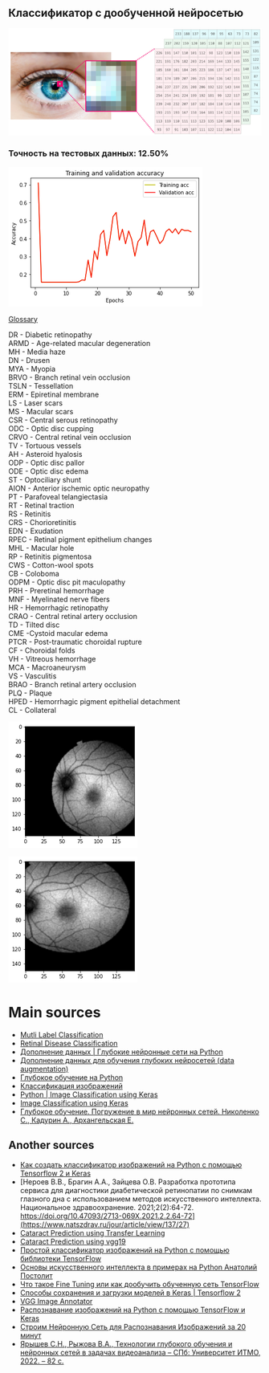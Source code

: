 ## Классификатор с дообученной нейросетью

![](https://raw.githubusercontent.com/Antoniii/humashineye/main/ML/numpy-color-image.jpg)

### Точность на тестовых данных: 12.50%

![](https://raw.githubusercontent.com/Antoniii/humashineye/main/ML/50epoch-1.png)

[Glossary](https://www.kaggle.com/code/nicholasmcelroy/retinal-disease-classification-in-tf)  


DR - Diabetic retinopathy  
ARMD - Age-related macular degeneration  
MH - Media haze  
DN - Drusen  
MYA - Myopia  
BRVO - Branch retinal vein occlusion  
TSLN - Tessellation  
ERM - Epiretinal membrane  
LS - Laser scars  
MS - Macular scars  
CSR - Central serous retinopathy  
ODC - Optic disc cupping  
CRVO - Central retinal vein occlusion  
TV - Tortuous vessels  
AH - Asteroid hyalosis  
ODP - Optic disc pallor  
ODE - Optic disc edema  
ST - Optociliary shunt  
AION - Anterior ischemic optic neuropathy  
PT - Parafoveal telangiectasia  
RT - Retinal traction  
RS - Retinitis  
CRS - Chorioretinitis  
EDN - Exudation  
RPEC - Retinal pigment epithelium changes  
MHL - Macular hole  
RP - Retinitis pigmentosa  
CWS - Cotton-wool spots  
CB - Coloboma  
ODPM - Optic disc pit maculopathy  
PRH - Preretinal hemorrhage  
MNF - Myelinated nerve fibers  
HR - Hemorrhagic retinopathy  
CRAO - Central retinal artery occlusion  
TD - Tilted disc  
CME -Cystoid macular edema  
PTCR - Post-traumatic choroidal rupture  
CF - Choroidal folds  
VH - Vitreous hemorrhage  
MCA - Macroaneurysm  
VS - Vasculitis  
BRAO - Branch retinal artery occlusion  
PLQ - Plaque  
HPED - Hemorrhagic pigment epithelial detachment  
CL - Collateral  

![](https://raw.githubusercontent.com/Antoniii/humashineye/main/ML/index.png)

![](https://raw.githubusercontent.com/Antoniii/humashineye/main/ML/index1.png)


# Main sources

* [Mutli Label Classification](https://www.kaggle.com/code/mustafa9901/mutli-label-classification)
* [Retinal Disease Classification](https://www.kaggle.com/datasets/andrewmvd/retinal-disease-classification?resource=download)
* [Дополнение данных | Глубокие нейронные сети на Python](https://www.youtube.com/watch?v=mCHoMsner54&t=167s)
* [Дополнение данных для обучения глубоких нейросетей (data augmentation)](https://github.com/sozykin/dlpython_course/blob/master/computer_vision/cats_and_dogs/cats_and_dogs_vgg16-data_augmentation.ipynb)
* [Глубокое обучение на Python](https://vk.com/doc44301783_518748077?hash=ONoPYZwIMOFcLRlNtWZRK7JwIyZezjLlpdQNjQSHobT&dl=TbicGqyaeLnztVkzizDBauEetZLhILNQCSF4rdqXhTP)
* [Классификация изображений](https://www.tensorflow.org/tutorials/images/classification)
* [Python | Image Classification using Keras](https://translated.turbopages.org/proxy_u/en-ru.ru.e84f6d22-63835e72-24d21b6a-74722d776562/https/www.geeksforgeeks.org/python-image-classification-using-keras/)
* [Image Classification using Keras](https://www.geeksforgeeks.org/python-image-classification-using-keras/)
* [Глубокое обучение. Погружение в мир нейронных сетей. Николенко С., Кадурин А., Архангельская Е.](https://t.me/code_archive/1028)


## Another sources

* [Как создать классификатор изображений на Python с помощью Tensorflow 2 и Keras](https://waksoft.susu.ru/2021/04/03/kak-sozdat-klassifikator-izobrazhenij-na-python-s-pomoshhyu-tensorflow-2-i-keras/)
* [Нероев В.В., Брагин А.А., Зайцева О.В. Разработка прототипа сервиса для диагностики диабетической ретинопатии по снимкам глазного дна с использованием методов искусственного интеллекта. Национальное здравоохранение. 2021;2(2):64-72. https://doi.org/10.47093/2713-069X.2021.2.2.64-72](https://www.natszdrav.ru/jour/article/view/137/27)
* [Cataract Prediction using Transfer Learning](https://www.kaggle.com/code/gpreda/cataract-prediction-using-transfer-learning)
* [Cataract Prediction using vgg19](https://www.kaggle.com/code/taha07/cataract-prediction-using-vgg19)
* [Простой классификатор изображений на Python с помощью библиотеки TensorFlow](https://tproger.ru/translations/image-classifier-tensorflow/?ysclid=l3n19y94jl)
* [Основы искусственного интеллекта в примерах на Python Анатолий Постолит](https://t.me/coderedbooks/433)
* [Что такое Fine Tuning или как дообучить обученную сеть TensorFlow](https://python-school.ru/blog/fine-tuning/)
* [Способы сохранения и загрузки моделей в Keras | Tensorflow 2 ](https://proproprogs.ru/tensorflow/keras-sposoby-sohraneniya-i-zagruzki-modeley-v-keras?ysclid=lb21ubwxvb269306210)
* [VGG Image Annotator](https://www.robots.ox.ac.uk/~vgg/software/via/via.html)
* [Распознавание изображений на Python с помощью TensorFlow и Keras](https://evileg.com/ru/post/619/)
* [Строим Нейронную Сеть для Распознавания Изображений за 20 минут](https://youtu.be/8mkh4uGxNfo)
* [Ярышев С.Н., Рыжова В.А., Технологии глубокого обучения и нейронных сетей в задачах видеоанализа – СПб: Университет ИТМО, 2022. – 82 с.](https://books.ifmo.ru/file/pdf/3110.pdf)
